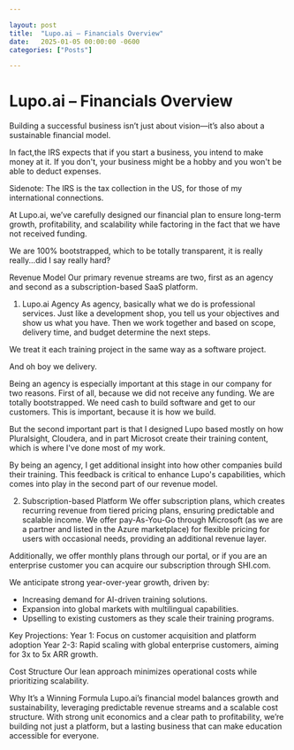 ```yaml
---

layout: post
title:  "Lupo.ai – Financials Overview"
date:   2025-01-05 00:00:00 -0600
categories: ["Posts"] 

---
```



# Lupo.ai – Financials Overview

Building a successful business isn’t just about vision—it’s also about a sustainable financial model. 

In fact,the IRS expects that if you start a business, you intend to make money at it. If you don't, your business might be a hobby and you won't be able to deduct expenses. 

Sidenote: The IRS is the tax collection in the US, for those of my international connections.

At Lupo.ai, we’ve carefully designed our financial plan to ensure long-term growth, profitability, and scalability while factoring in the fact that we have not received funding. 

We are 100% bootstrapped, which to be totally transparent, it is really really...did I say really hard? 

Revenue Model
Our primary revenue streams are two, first as an agency and second as a subscription-based SaaS platform.

1. Lupo.ai Agency
As agency, basically what we do is professional services. Just like a development shop, you tell us your objectives and show us what you have. Then we work together and based on scope, delivery time, and budget determine the next steps.

We treat it each training project in the same way as a software project. 

And oh boy we delivery.

Being an agency is especially important at this stage in our company for two reasons. First of all, because we did not receive any funding. We are totally bootstrapped. We need cash to build software and get to our customers. This is important, because it is how we build.

But the second important part is that I designed Lupo based mostly on how Pluralsight, Cloudera, and in part Microsot create their training content, which is where I've done most of my work.

By being an agency, I get additional insight into how other companies build their training. This feedback is critical to enhance Lupo's capabilities, which comes into play in the second part of our revenue model.

2. Subscription-based Platform
We offer subscription plans, which creates recurring revenue from tiered pricing plans, ensuring predictable and scalable income. We offer pay-As-You-Go through Microsoft (as we are a partner and listed in the Azure marketplace) for flexible pricing for users with occasional needs, providing an additional revenue layer.

Additionally, we offer monthly plans through our portal, or if you are an enterprise customer you can acquire our subscription through SHI.com.

We anticipate strong year-over-year growth, driven by:
- Increasing demand for AI-driven training solutions.
- Expansion into global markets with multilingual capabilities.
- Upselling to existing customers as they scale their training programs.

Key Projections:
Year 1: Focus on customer acquisition and platform adoption 
Year 2-3: Rapid scaling with global enterprise customers, aiming for 3x to 5x ARR growth.

Cost Structure
Our lean approach minimizes operational costs while prioritizing scalability. 

Why It’s a Winning Formula
Lupo.ai’s financial model balances growth and sustainability, leveraging predictable revenue streams and a scalable cost structure. With strong unit economics and a clear path to profitability, we’re building not just a platform, but a lasting business that can make education accessible for everyone.

  